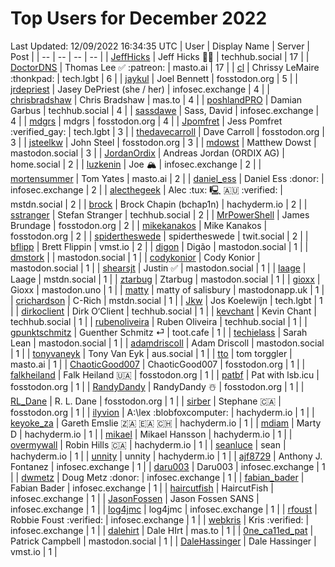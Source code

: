 # Top Users for December 2022
Last Updated: 12/09/2022 16:34:35 UTC
| User | Display Name | Server | Post |
| -- | -- | -- | -- |
| [JeffHicks](https://techhub.social/@JeffHicks) | Jeff Hicks 🐶🎼 | techhub.social | 17 |
| [DoctorDNS](https://masto.ai/@DoctorDNS) | Thomas Lee ✅ :patreon: | masto.ai | 17 |
| [cl](https://tech.lgbt/@cl) | Chrissy LeMaire :thonkpad: | tech.lgbt | 6 |
| [jaykul](https://fosstodon.org/@jaykul) | Joel Bennett | fosstodon.org | 5 |
| [jrdepriest](https://infosec.exchange/@jrdepriest) | Jasey DePriest (she / her) | infosec.exchange | 4 |
| [chrisbradshaw](https://mas.to/@chrisbradshaw) | Chris Bradshaw | mas.to | 4 |
| [poshlandPRO](https://techhub.social/@poshlandPRO) | Damian Garbus | techhub.social | 4 |
| [sassdawe](https://infosec.exchange/@sassdawe) | Sass, David | infosec.exchange | 4 |
| [mdgrs](https://fosstodon.org/@mdgrs) | mdgrs | fosstodon.org | 4 |
| [Jpomfret](https://tech.lgbt/@Jpomfret) | Jess Pomfret :verified_gay: | tech.lgbt | 3 |
| [thedavecarroll](https://fosstodon.org/@thedavecarroll) | Dave Carroll | fosstodon.org | 3 |
| [jsteelkw](https://fosstodon.org/@jsteelkw) | John Steel | fosstodon.org | 3 |
| [mdowst](https://mastodon.social/@mdowst) | Matthew Dowst | mastodon.social | 3 |
| [JordanOrdix](https://home.social/@JordanOrdix) | Andreas Jordan (ORDIX AG) | home.social | 2 |
| [luzkenin](https://infosec.exchange/@luzkenin) | Joe 🏔️ | infosec.exchange | 2 |
| [mortensummer](https://masto.ai/@mortensummer) | Tom Yates | masto.ai | 2 |
| [daniel_ess](https://infosec.exchange/@daniel_ess) | Daniel Ess :donor: | infosec.exchange | 2 |
| [alecthegeek](https://mstdn.social/@alecthegeek) | Alec :tux: 🖳 🇦🇺 :verified: | mstdn.social | 2 |
| [brock](https://hachyderm.io/@brock) | Brock Chapin (bchap1n) | hachyderm.io | 2 |
| [sstranger](https://techhub.social/@sstranger) | Stefan Stranger | techhub.social | 2 |
| [MrPowerShell](https://fosstodon.org/@MrPowerShell) | James Brundage | fosstodon.org | 2 |
| [mikekanakos](https://fosstodon.org/@mikekanakos) | Mike Kanakos | fosstodon.org | 2 |
| [spidertheswede](https://twit.social/@spidertheswede) | spidertheswede | twit.social | 2 |
| [bflipp](https://vmst.io/@bflipp) | Brett Flippin | vmst.io | 2 |
| [digon](https://mastodon.social/@digon) | Digão | mastodon.social | 1 |
| [dmstork](https://mastodon.social/@dmstork) |  | mastodon.social | 1 |
| [codykonior](https://mastodon.social/@codykonior) | Cody Konior | mastodon.social | 1 |
| [shearsjt](https://mastodon.social/@shearsjt) | Justin ✅ | mastodon.social | 1 |
| [laage](https://mstdn.social/@laage) | Laage | mstdn.social | 1 |
| [ztarbug](https://mastodon.social/@ztarbug) | Ztarbug | mastodon.social | 1 |
| [gioxx](https://mastodon.uno/@gioxx) | Gioxx | mastodon.uno | 1 |
| [matty](https://mastodonapp.uk/@matty) | matty of salisbury | mastodonapp.uk | 1 |
| [crichardson](https://mstdn.social/@crichardson) | C-Rich | mstdn.social | 1 |
| [Jkw](https://tech.lgbt/@Jkw) | Jos Koelewijn | tech.lgbt | 1 |
| [dirkoclient](https://techhub.social/@dirkoclient) | Dirk O‘Client | techhub.social | 1 |
| [kevchant](https://techhub.social/@kevchant) | Kevin Chant | techhub.social | 1 |
| [rubenoliveira](https://techhub.social/@rubenoliveira) | Ruben Oliveira | techhub.social | 1 |
| [gpunktschmitz](https://toot.cafe/@gpunktschmitz) | Guenther Schmitz ⏎ | toot.cafe | 1 |
| [techielass](https://mastodon.social/@techielass) | Sarah Lean | mastodon.social | 1 |
| [adamdriscoll](https://mastodon.social/@adamdriscoll) | Adam Driscoll | mastodon.social | 1 |
| [tonyvaneyk](https://aus.social/@tonyvaneyk) | Tony Van Eyk | aus.social | 1 |
| [tto](https://masto.ai/@tto) | tom torggler | masto.ai | 1 |
| [ChaoticGood007](https://fosstodon.org/@ChaoticGood007) | ChaoticGood007 | fosstodon.org | 1 |
| [falkheiland](https://fosstodon.org/@falkheiland) | Falk Heiland 🇺🇦 | fosstodon.org | 1 |
| [patbf](https://fosstodon.org/@patbf) | Pat with lsb.icu | fosstodon.org | 1 |
| [RandyDandy](https://fosstodon.org/@RandyDandy) | RandyDandy ☃️ | fosstodon.org | 1 |
| [RL_Dane](https://fosstodon.org/@RL_Dane) | R. L. Dane | fosstodon.org | 1 |
| [sirber](https://fosstodon.org/@sirber) | Stephane 🇨🇦 | fosstodon.org | 1 |
| [ilyvion](https://hachyderm.io/@ilyvion) | A:\lex :blobfoxcomputer: | hachyderm.io | 1 |
| [keyoke_za](https://hachyderm.io/@keyoke_za) | Gareth Emslie 🇿🇦 🇪🇦 🇨🇭 | hachyderm.io | 1 |
| [mdiam](https://hachyderm.io/@mdiam) | Marty D | hachyderm.io | 1 |
| [mikael](https://hachyderm.io/@mikael) | Mikael Hansson | hachyderm.io | 1 |
| [overmywall](https://hachyderm.io/@overmywall) | Robin Hills 🇨🇦 | hachyderm.io | 1 |
| [seanluce](https://hachyderm.io/@seanluce) | sean | hachyderm.io | 1 |
| [unnity](https://hachyderm.io/@unnity) | unnity | hachyderm.io | 1 |
| [ajf8729](https://infosec.exchange/@ajf8729) | Anthony J. Fontanez | infosec.exchange | 1 |
| [daru003](https://infosec.exchange/@daru003) | Daru003 | infosec.exchange | 1 |
| [dwmetz](https://infosec.exchange/@dwmetz) | Doug Metz :donor: | infosec.exchange | 1 |
| [fabian_bader](https://infosec.exchange/@fabian_bader) | Fabian Bader | infosec.exchange | 1 |
| [haircutfish](https://infosec.exchange/@haircutfish) | HaircutFish | infosec.exchange | 1 |
| [JasonFossen](https://infosec.exchange/@JasonFossen) | Jason Fossen SANS | infosec.exchange | 1 |
| [log4jmc](https://infosec.exchange/@log4jmc) | log4jmc | infosec.exchange | 1 |
| [rfoust](https://infosec.exchange/@rfoust) | Robbie Foust :verified: | infosec.exchange | 1 |
| [webkris](https://infosec.exchange/@webkris) | Kris :verified: | infosec.exchange | 1 |
| [dalehirt](https://mas.to/@dalehirt) | Dale HIrt | mas.to | 1 |
| [0ne_ca11ed_pat](https://mastodon.social/@0ne_ca11ed_pat) | Patrick Campbell | mastodon.social | 1 |
| [DaleHassinger](https://vmst.io/@DaleHassinger) | Dale Hassinger | vmst.io | 1 |
